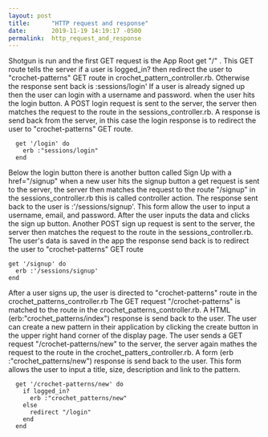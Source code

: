 ```yaml
---
layout: post
title:      "HTTP request and response"
date:       2019-11-19 14:19:17 -0500
permalink:  http_request_and_response
---
```



Shotgun is run and the first GET request is the App Root get "/" . This GET route tells the server if a user is logged_in? then redirect the user to "crochet-patterns" GET route in crochet_pattern_controller.rb. Otherwise the response sent back is :sessions/login'  If a user is already signed up then the user can login with a username and password. when the user hits the login button.  A POST login request is sent to the server, the server then matches the request to the route in the sessions_controller.rb.  A response is send back from the server, in this case the login response is to redirect the user to "crochet-patterns" GET route.

```
  get '/login' do
    erb :"sessions/login"
  end
```

Below the login button there is another button called Sign Up with a href="/signup" when a new user hits the signup button a get request is sent to the server, the server then matches the request to the route "/signup"  in the sessions_controller.rb this is called controller action.  The response sent back to the user is :'/sessions/signup'. This form allow the user to input a username, email, and password.  After the user inputs the data and clicks the sign up button. Another POST sign up request is sent to the server, the server then matches the request to the route in the sessions_controller.rb.  The user's data is saved in the app the response send back is to redirect the user to "crochet-patterns" GET route
  ```
get '/signup' do
    erb :'/sessions/signup'
  end
```

After a user signs up, the user is directed to "crochet-patterns" route in the crochet_patterns_controller.rb  The GET request "/crochet-patterns" is matched to the route in the crochet_patterns_controller.rb.  A HTML (erb:"crochet_patterns/index") response is send back to the user.  The user can create a new pattern in their application by clicking the create button in the upper right hand corner of the display page. The user sends a GET request "/crochet-patterns/new" to the server, the server again mathes the request to the route in the crochet_patters_controller.rb.  A form (erb :"crochet_patterns/new") response is send back to the user.  This form allows the user to input a title, size, description and link to the pattern. 

```
  get '/crochet-patterns/new' do
    if logged_in?
      erb :"crochet_patterns/new"
    else
      redirect "/login"
    end
  end
```

